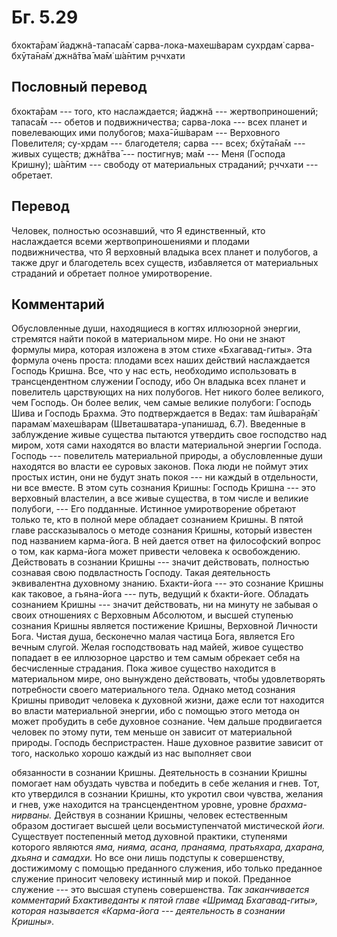 # Бг. 5.29

бхокта̄рам̇ йаджн̃а-тапаса̄м̇ сарва-лока-махеш́варам сухр̣дам̇ сарва-бхӯта̄на̄м̇
джн̃а̄тва̄ ма̄м̇ ш́а̄нтим р̣ччхати

## Пословный перевод

бхокта̄рам --- того, кто наслаждается; йаджн̃а --- жертвоприношений;
тапаса̄м --- обетов и подвижничества; сарва-лока --- всех планет и
повелевающих ими полубогов; маха̄-ӣш́варам --- Верховного Повелителя;
су-хр̣дам --- благодетеля; сарва --- всех; бхӯта̄на̄м --- живых существ;
джн̃а̄тва̄ --- постигнув; ма̄м --- Меня (Господа Кришну); ш́а̄нтим --- свободу
от материальных страданий; р̣ччхати --- обретает.

## Перевод

Человек, полностью осознавший, что Я единственный, кто наслаждается
всеми жертвоприношениями и плодами подвижничества, что Я верховный
владыка всех планет и полубогов, а также друг и благодетель всех
существ, избавляется от материальных страданий и обретает полное
умиротворение.

## Комментарий

Обусловленные души, находящиеся в когтях иллюзорной энергии, стремятся
найти покой в материальном мире. Но они не знают формулы мира, которая
изложена в этом стихе «Бхагавад-гиты». Эта формула очень проста: плодами
всех наших действий наслаждается Господь Кришна. Все, что у нас есть,
необходимо использовать в трансцендентном служении Господу, ибо Он
владыка всех планет и повелитель царствующих на них полубогов. Нет
никого более великого, чем Господь. Он более велик, чем самые великие
полубоги: Господь Шива и Господь Брахма. Это подтверждается в Ведах: там
ӣш́вара̄н̣а̄м̇ парамам̇ махеш́варам (Шветашватара-упанишад, 6.7). Введенные в
заблуждение живые существа пытаются утвердить свое господство над миром,
хотя сами находятся во власти материальной энергии Господа. Господь ---
повелитель материальной природы, а обусловленные души находятся во
власти ее суровых законов. Пока люди не поймут этих простых истин, они
не будут знать покоя --- ни каждый в отдельности, ни все вместе. В этом
суть сознания Кришны: Господь Кришна --- это верховный властелин, а все
живые существа, в том числе и великие полубоги, --- Его подданные.
Истинное умиротворение обретают только те, кто в полной мере обладает
сознанием Кришны. В пятой главе рассказывалось о методе сознания Кришны,
который известен под названием карма-йога. В ней дается ответ на
философский вопрос о том, как карма-йога может привести человека к
освобождению. Действовать в сознании Кришны --- значит действовать,
полностью сознавая свою подвластность Господу. Такая деятельность
эквивалентна духовному знанию. Бхакти-йога --- это сознание Кришны как
таковое, а гьяна-йога --- путь, ведущий к бхакти-йоге. Обладать
сознанием Кришны --- значит действовать, ни на минуту не забывая о своих
отношениях с Верховным Абсолютом, и высшей ступенью сознания Кришны
является постижение Кришны, Верховной Личности Бога. Чистая душа,
бесконечно малая частица Бога, является Его вечным слугой. Желая
господствовать над майей, живое существо попадает в ее иллюзорное
царство и тем самым обрекает себя на бесчисленные страдания. Пока живое
существо находится в материальном мире, оно вынуждено действовать, чтобы
удовлетворять потребности своего материального тела. Однако метод
сознания Кришны приводит человека к духовной жизни, даже если тот
находится во власти материальной энергии, ибо с помощью этого метода он
может пробудить в себе духовное сознание. Чем дальше продвигается
человек по этому пути, тем меньше он зависит от материальной природы.
Господь беспристрастен. Наше духовное развитие зависит от того,
насколько хорошо каждый из нас выполняет свои

обязанности в сознании Кришны. Деятельность в сознании Кришны помогает
нам обуздать чувства и победить в себе желания и гнев. Тот, кто
утвердился в сознании Кришны, кто укротил свои чувства, желания и гнев,
уже находится на трансцендентном уровне, уровне *брахма-нирваны.*
Действуя в сознании Кришны, человек естественным образом достигает
высшей цели восьмиступенчатой мистической *йоги.* Существует постепенный
метод духовной практики, ступенями которого являются *яма, нияма, асана,
пранаяма, пратьяхара, дхарана, дхьяна* и *самадхи.* Но все они лишь
подступы к совершенству, достижимому с помощью преданного служения, ибо
только преданное служение приносит человеку истинный мир и покой.
Преданное служение --- это высшая ступень совершенства. *Так
заканчивается комментарий Бхактиведанты к пятой главе «Шримад
Бхагавад-гиты», которая называется «Карма-йога --- деятельность в
сознании Кришны».*
